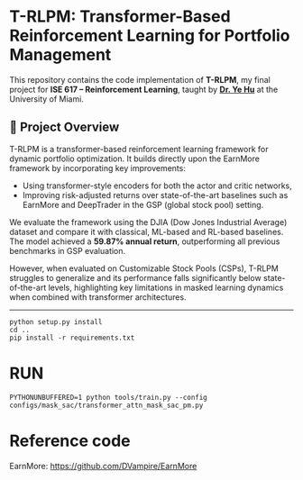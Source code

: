# T-RLPM: Transformer-Based Reinforcement Learning for Portfolio Management

This repository contains the code implementation of **T-RLPM**, my final project for **ISE 617 – Reinforcement Learning**, taught by [**Dr. Ye Hu**](https://scholar.google.com/citations?user=TZ_qFpAAAAAJ&hl=en) at the University of Miami.  

## 📘 Project Overview

T-RLPM is a transformer-based reinforcement learning framework for dynamic portfolio optimization. It builds directly upon the EarnMore framework by incorporating key improvements:

- Using transformer-style encoders for both the actor and critic networks,
- Improving risk-adjusted returns over state-of-the-art baselines such as EarnMore and DeepTrader in the GSP (global stock pool) setting.

We evaluate the framework using the DJIA (Dow Jones Industrial Average) dataset and compare it with classical, ML-based and RL-based baselines. The model achieved a **59.87% annual return**, outperforming all previous benchmarks in GSP evaluation.

However, when evaluated on Customizable Stock Pools (CSPs), T-RLPM struggles to generalize and its performance falls significantly below state-of-the-art levels, highlighting key limitations in masked learning dynamics when combined with transformer architectures.

---

```
python setup.py install
cd ..
pip install -r requirements.txt
```

# RUN
```
PYTHONUNBUFFERED=1 python tools/train.py --config configs/mask_sac/transformer_attn_mask_sac_pm.py
```

# Reference code

EarnMore: https://github.com/DVampire/EarnMore


